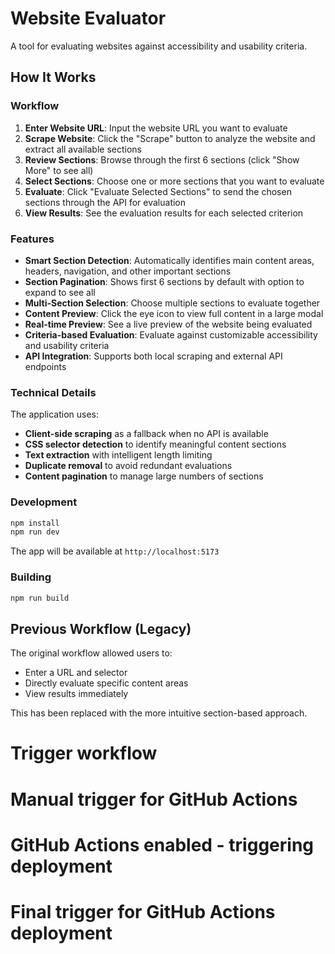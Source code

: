 # Website Evaluator

A tool for evaluating websites against accessibility and usability criteria.

## How It Works

### Workflow

1. **Enter Website URL**: Input the website URL you want to evaluate
2. **Scrape Website**: Click the "Scrape" button to analyze the website and extract all available sections
3. **Review Sections**: Browse through the first 6 sections (click "Show More" to see all)
4. **Select Sections**: Choose one or more sections that you want to evaluate
5. **Evaluate**: Click "Evaluate Selected Sections" to send the chosen sections through the API for evaluation
6. **View Results**: See the evaluation results for each selected criterion

### Features

- **Smart Section Detection**: Automatically identifies main content areas, headers, navigation, and other important sections
- **Section Pagination**: Shows first 6 sections by default with option to expand to see all
- **Multi-Section Selection**: Choose multiple sections to evaluate together
- **Content Preview**: Click the eye icon to view full content in a large modal
- **Real-time Preview**: See a live preview of the website being evaluated
- **Criteria-based Evaluation**: Evaluate against customizable accessibility and usability criteria
- **API Integration**: Supports both local scraping and external API endpoints

### Technical Details

The application uses:
- **Client-side scraping** as a fallback when no API is available
- **CSS selector detection** to identify meaningful content sections
- **Text extraction** with intelligent length limiting
- **Duplicate removal** to avoid redundant evaluations
- **Content pagination** to manage large numbers of sections

### Development

```bash
npm install
npm run dev
```

The app will be available at `http://localhost:5173`

### Building

```bash
npm run build
```

## Previous Workflow (Legacy)

The original workflow allowed users to:
- Enter a URL and selector
- Directly evaluate specific content areas
- View results immediately

This has been replaced with the more intuitive section-based approach.

# Trigger workflow
# Manual trigger for GitHub Actions
# GitHub Actions enabled - triggering deployment
# Final trigger for GitHub Actions deployment
